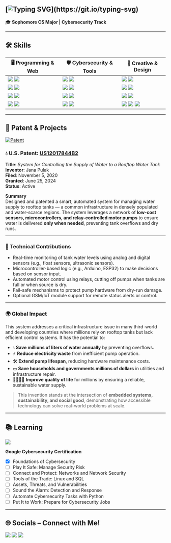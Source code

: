 [![Typing SVG](https://readme-typing-svg.demolab.com?font=Fira+Code&weight=500&duration=1500&pause=1000&color=017E00&center=true&vCenter=true&width=435&lines=Hello+there+%F0%9F%91%8B+My+name+is+Jana+Pulak;Welcome+to+my+Github%2C+look+around+!)](https://git.io/typing-svg)
---

🎓 **Sophomore CS Major | Cybersecurity Track**

---
## 🛠️ Skills
| 🖥️ Programming & Web                                                                                                    | 🛡️ Cybersecurity & Tools                                                                                          | 🎨 Creative & Design                                                                                                                      |
|-------------------------------------------------------------------------------------------------------------------------|-------------------------------------------------------------------------------------------------------------------|-----------------------------------------------------------------------------------------------------------------------------------------|
| <img src="https://img.shields.io/badge/Python-3776AB?style=for-the-badge&logo=python&logoColor=white"/> <img src="https://img.shields.io/badge/Java-ED8B00?style=for-the-badge&logo=openjdk&logoColor=white"/> | <img src="https://img.shields.io/badge/Kali_Linux-557C94?style=for-the-badge&logo=kali-linux&logoColor=white"/> <img src="https://img.shields.io/badge/Powershell-2CA5E0?style=for-the-badge&logo=powershell&logoColor=white"/> | <img src="https://img.shields.io/badge/Adobe%20Photoshop-31A8FF?logo=adobephotoshop&logoColor=fff&style=for-the-badge"/> <img src="https://img.shields.io/badge/Adobe%20Illustrator-FF9A00?logo=adobeillustrator&logoColor=fff&style=for-the-badge"/> |
| <img src="https://img.shields.io/badge/C%2B%2B-00599C?style=for-the-badge&logo=c%2B%2B&logoColor=white"/> <img src="https://img.shields.io/badge/JavaScript-F7DF1E?style=for-the-badge&logo=JavaScript&logoColor=white"/> | <img src="https://img.shields.io/badge/Microsoft-666666?style=for-the-badge&logo=microsoft&logoColor=white"/> <img src="https://img.shields.io/badge/-HackTheBox-%239FEF00?style=for-the-badge&logo=hackthebox&logoColor=white"/> | <img src="https://img.shields.io/badge/Adobe%20Premiere%20Pro-99F?logo=adobepremierepro&logoColor=fff&style=for-the-badge"/> <img src="https://img.shields.io/badge/Adobe%20After%20Effects-99F?logo=adobeaftereffects&logoColor=fff&style=for-the-badge"/> |
| <img src="https://img.shields.io/badge/HTML-239120?style=for-the-badge&logo=html5&logoColor=white"/> <img src="https://img.shields.io/badge/CSS-239120?style=for-the-badge&logo=css3&logoColor=white"/> | <img src="https://img.shields.io/badge/-TryHackMe-%23212C42?style=for-the-badge&logo=tryhackme&logoColor=white"/> <img src="https://img.shields.io/badge/-Wireshark-%231679A7?style=for-the-badge&logo=wireshark&logoColor=white"/> | <img src="https://img.shields.io/badge/Adobe%20InDesign-FF3366?style=for-the-badge&logo=Adobe%20InDesign&logoColor=white"/> <img src="https://img.shields.io/badge/Adobe%20Lightroom-31A8FF?style=for-the-badge&logo=Adobe%20Lightroom&logoColor=white"/> |
| <img src="https://img.shields.io/badge/Bootstrap-563D7C?style=for-the-badge&logo=bootstrap&logoColor=white"/> <img src="https://img.shields.io/badge/Wordpress-21759B?style=for-the-badge&logo=wordpress&logoColor=white"/> | <img src="https://img.shields.io/badge/-Tor%20Browser-%237D4698?style=for-the-badge&logo=torbrowser&logoColor=white"/> <img src="https://img.shields.io/badge/-HackTheBox-%239FEF00?style=for-the-badge&logo=hackthebox&logoColor=white"/> | <img src="https://img.shields.io/badge/Adobe%20Creative%20Cloud-DA1F26?style=for-the-badge&logo=Adobe%20Creative%20Cloud&logoColor=white"/> <img src="https://img.shields.io/badge/Canva-%2300C4CC.svg?&style=for-the-badge&logo=Canva&logoColor=white"/> <img src="https://img.shields.io/badge/Behance-1769FF?logo=behance&logoColor=fff&style=for-the-badge"/> |

---
## 🧠 Patent & Projects

[![Patent](https://img.shields.io/badge/Patent-US12017844B2-blue.svg?style=for-the-badge)](https://patents.google.com/patent/US12017844B2/en)

### 💧 U.S. Patent: [US12017844B2](https://patents.google.com/patent/US12017844B2/en)  
**Title**: *System for Controlling the Supply of Water to a Rooftop Water Tank*  
**Inventor**: Jana Pulak  
**Filed**: November 5, 2020  
**Granted**: June 25, 2024  
**Status**: Active  

**Summary**  
Designed and patented a smart, automated system for managing water supply to rooftop tanks — a common infrastructure in densely populated and water-scarce regions. The system leverages a network of **low-cost sensors, microcontrollers, and relay-controlled motor pumps** to ensure water is delivered **only when needed**, preventing tank overflows and dry runs.

---

### 🔧 Technical Contributions
- Real-time monitoring of tank water levels using analog and digital sensors (e.g., float sensors, ultrasonic sensors).
- Microcontroller-based logic (e.g., Arduino, ESP32) to make decisions based on sensor input.
- Automated motor control using relays, cutting off pumps when tanks are full or when source is dry.
- Fail-safe mechanisms to protect pump hardware from dry-run damage.
- Optional GSM/IoT module support for remote status alerts or control.

---

### 🌍 Global Impact
This system addresses a critical infrastructure issue in many third-world and developing countries where millions rely on rooftop tanks but lack efficient control systems. It has the potential to:

- 💧 **Save millions of liters of water annually** by preventing overflows.
- ⚡ **Reduce electricity waste** from inefficient pump operation.
- 🛠️ **Extend pump lifespan**, reducing hardware maintenance costs.
- 💵 **Save households and governments millions of dollars** in utilities and infrastructure repair.
- 👨‍👩‍👧‍👦 **Improve quality of life** for millions by ensuring a reliable, sustainable water supply.

> This invention stands at the intersection of **embedded systems, sustainability, and social good**, demonstrating how accessible technology can solve real-world problems at scale.

---

## 📚 Learning

<img src="https://img.shields.io/badge/Coursera-0056D2?style=for-the-badge&logo=Coursera&logoColor=white" />

**Google Cybersecurity Certification**
- [x] Foundations of Cybersecurity  
- [ ] Play It Safe: Manage Security Risk  
- [ ] Connect and Protect: Networks and Network Security  
- [ ] Tools of the Trade: Linux and SQL  
- [ ] Assets, Threats, and Vulnerabilities  
- [ ] Sound the Alarm: Detection and Response  
- [ ] Automate Cybersecurity Tasks with Python  
- [ ] Put It to Work: Prepare for Cybersecurity Jobs  

---

## 🌐 Socials – Connect with Me!

<a href="mailto:jpulak@gmail.com"><img src="https://img.shields.io/badge/Gmail-D14836?style=for-the-badge&logo=gmail&logoColor=white" /></a>
<a href="https://www.linkedin.com/in/jana-pulak/"><img src="https://img.shields.io/badge/LinkedIn-0077B5?style=for-the-badge&logo=linkedin&logoColor=white" /></a>
<a href="https://www.behance.net/jpulak"><img src="https://img.shields.io/badge/Behance-blue?style=for-the-badge&logo=behance&logoColor=white" /></a>
